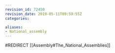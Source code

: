```yaml
---
revision_id: 72450
revision_date: 2019-05-11T09:59:55Z
categories:

aliases:
- National_assembly
---
```


#REDIRECT [[Assembly#The_National_Assemblies]]